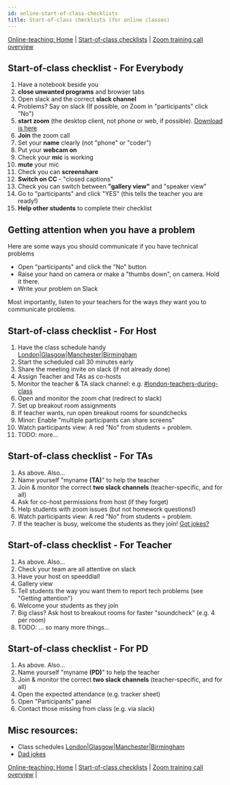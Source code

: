 ```yaml
---
id: online-start-of-class-checklists
title: Start-of-class checklists (for online classes)
---
```


[Online-teaching: Home](online-teaching.md)
| [Start-of-class checklists](online-start-of-class-checklists.md)
| [Zoom training call overview](zoom-training-call-overview)


## Start-of-class checklist - For Everybody
1. Have a notebook beside you
1. **close unwanted programs** and browser tabs
1. Open slack and the correct **slack channel**
1. Problems?  Say on slack (If possible, on Zoom in "participants" click "No")
1. **start zoom** (the desktop client, not phone or web, if possible).  [Download is here](https://zoom.us/download)
1. **Join** the zoom call
1. Set your **name** clearly (not "phone" or "coder")
1. Put your **webcam on**
1. Check your **mic** is working
1. **mute** your mic
1. Check you can **screenshare**
1. **Switch on CC** - "closed captions"
1. Check you can switch between **"gallery view"** and "speaker view"
1. Go to "participants" and click "YES" (this tells the teacher you are ready!)
1. **Help other students** to complete their checklist

## Getting attention when you have a problem

Here are some ways you should communicate if you have technical problems
 * Open "participants" and click the "No" button
 * Raise your hand on camera or make a "thumbs down", on camera.  Hold it there.
 * Write your problem on Slack

Most importantly, listen to your teachers for the ways *they* want you to communicate problems.

## Start-of-class checklist - For Host
1. Have the class schedule handy [London](https://drive.google.com/drive/u/1/folders/1e5ZqOQDeuHQRw7ytCKzmbtc4n4VOWutf)|[Glasgow]()|[Manchester]()|[Birmingham]()
1. Start the scheduled call 30 minutes early
1. Share the meeting invite on slack (if not already done)
1. Assign Teacher and TAs as co-hosts
1. Monitor the teacher & TA slack channel: e.g. [#london-teachers-during-class](https://app.slack.com/client/T2H71EFLK/C0109KRLYTS/thread/C010D1C41K2-1584699383.012200)
1. Open and monitor the zoom chat (redirect to slack)
1. Set up breakout room assignments
1. If teacher wants, run open breakout rooms for soundchecks
1. Minor: Enable "multiple participants can share screens"
1. Watch participants view: A red "No" from students = problem.
1. TODO: more...


## Start-of-class checklist - For TAs
1. As above.  Also...
1. Name yourself "myname **(TA)**" to help the teacher
1. Join & monitor the correct **two slack channels** (teacher-specific, and for all)
1. Ask for co-host permissions from host (if they forget)
1. Help students with zoom issues (but not homework questions!)
1. Watch participants view: A red "No" from students = problem.
1. If the teacher is busy, welcome the students as they join! [Got jokes?](https://dadjokegenerator.com/)



## Start-of-class checklist - For Teacher
1. As above.  Also...
1. Check your team are all attentive on slack
1. Have your host on speeddial!
1. Gallery view
1. Tell students the way you want them to report tech problems (see "Getting attention")
1. Welcome your students as they join
1. Big class?  Ask host to breakout rooms for faster "soundcheck" (e.g. 4 per room)
1. TODO: ... so many more things...

## Start-of-class checklist - For PD
1. As above.  Also...
1. Name yourself "myname **(PD)**" to help the teacher
1. Join & monitor the correct **two slack channels** (teacher-specific, and for all)
1. Open the expected attendance (e.g. tracker sheet)
1. Open "Participants" panel
1. Contact those missing from class (e.g. via slack)


## Misc resources:

* Class schedules [London](https://drive.google.com/drive/u/1/folders/1e5ZqOQDeuHQRw7ytCKzmbtc4n4VOWutf)|[Glasgow]()|[Manchester]()|[Birmingham]()
* [Dad jokes](https://dadjokegenerator.com/)

[Online-teaching: Home](online-teaching.md)
| [Start-of-class checklists](online-start-of-class-checklists.md)
| [Zoom training call overview](zoom-training-call-overview) | 
